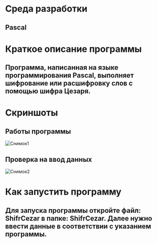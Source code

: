 # Среда разработки
## Pascal
# Краткое описание программы
## Программа, написанная на языке программирования Pascal, выполняет шифрование или расшифровку слов с помощью шифра Цезаря.
# Скриншоты
## Работы программы
![Снимок1](https://user-images.githubusercontent.com/90559607/144744703-11606f40-9d31-45fb-a651-20ddb25e8774.PNG)
## Проверка на ввод данных
![Снимок2](https://user-images.githubusercontent.com/90559607/144744706-f0e47689-53df-4c61-a4fa-6ff681670ecb.PNG)
# Как запустить программу
##  Для запуска программы откройте файл: ShifrCezar в папке: ShifrCezar. Далее нужно ввести данные в соответствии с указанием программы.
